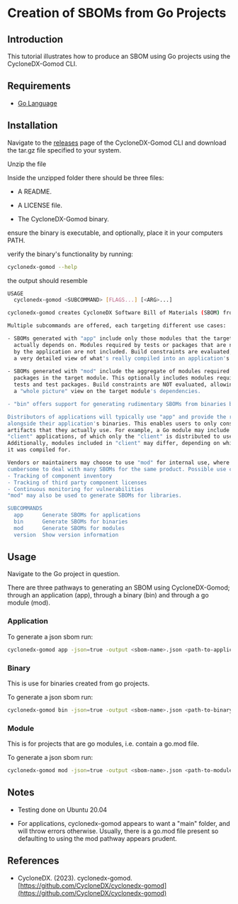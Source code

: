 # Creation of SBOMs from Go Projects

## Introduction

This tutorial illustrates how to produce an SBOM using Go projects using the CycloneDX-Gomod CLI.

## Requirements

* [Go Language](https://go.dev/dl/)

## Installation

Navigate to the [releases](https://github.com/CycloneDX/cyclonedx-gomod/releases) page of the CycloneDX-Gomod CLI and download the tar.gz file specified to your system. 

Unzip the file

Inside the unzipped folder there should be three files:

* A README.

* A LICENSE file.

* The CycloneDX-Gomod binary.

ensure the binary is executable, and optionally, place it in your computers PATH.

verify the binary's functionality by running:

```bash
cyclonedx-gomod --help
```

the output should resemble

```bash
USAGE
  cyclonedx-gomod <SUBCOMMAND> [FLAGS...] [<ARG>...]

cyclonedx-gomod creates CycloneDX Software Bill of Materials (SBOM) from Go modules.

Multiple subcommands are offered, each targeting different use cases:

- SBOMs generated with "app" include only those modules that the target application
  actually depends on. Modules required by tests or packages that are not imported
  by the application are not included. Build constraints are evaluated, which enables
  a very detailed view of what's really compiled into an application's binary.
  
- SBOMs generated with "mod" include the aggregate of modules required by all 
  packages in the target module. This optionally includes modules required by
  tests and test packages. Build constraints are NOT evaluated, allowing for 
  a "whole picture" view on the target module's dependencies.

- "bin" offers support for generating rudimentary SBOMs from binaries built with Go modules.

Distributors of applications will typically use "app" and provide the resulting SBOMs
alongside their application's binaries. This enables users to only consume SBOMs for
artifacts that they actually use. For example, a Go module may include "server" and
"client" applications, of which only the "client" is distributed to users. 
Additionally, modules included in "client" may differ, depending on which platform 
it was compiled for.

Vendors or maintainers may choose to use "mod" for internal use, where it's too
cumbersome to deal with many SBOMs for the same product. Possible use cases are: 
- Tracking of component inventory
- Tracking of third party component licenses
- Continuous monitoring for vulnerabilities
"mod" may also be used to generate SBOMs for libraries.

SUBCOMMANDS
  app      Generate SBOMs for applications
  bin      Generate SBOMs for binaries
  mod      Generate SBOMs for modules
  version  Show version information
```

## Usage

Navigate to the Go project in question. 

There are three pathways to generating an SBOM using CycloneDX-Gomod; through an application (app), through a binary (bin) and through a go module (mod). 

### Application

To generate a json sbom run:

```bash
cyclonedx-gomod app -json=true -output <sbom-name>.json <path-to-application (defaults to current directory)>
```

### Binary

This is use for binaries created from go projects.

To generate a json sbom run:

```bash
cyclonedx-gomod bin -json=true -output <sbom-name>.json <path-to-binary-file>
```

### Module

This is for projects that are go modules, i.e. contain a go.mod file.

To generate a json sbom run:

```bash
cyclonedx-gomod mod -json=true -output <sbom-name>.json <path-to-module (defaults to current directory)>
``` 


## Notes

* Testing done on Ubuntu 20.04

* For applications, cyclonedx-gomod appears to want a "main" folder, and will throw errors otherwise. Usually, there is a go.mod file present so defaulting to using the mod pathway appears prudent.


## References

* CycloneDX. (2023). cyclonedx-gomod. [https://github.com/CycloneDX/cyclonedx-gomod](https://github.com/CycloneDX/cyclonedx-gomod)

